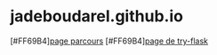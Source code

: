 # jadeboudarel.github.io
[#FF69B4][page parcours](https://jadeboudarel.github.io/visu-velo/static/parcours.html)
[#FF69B4][page de try-flask](https://github.com/jadeBoudarel/try-flask)
